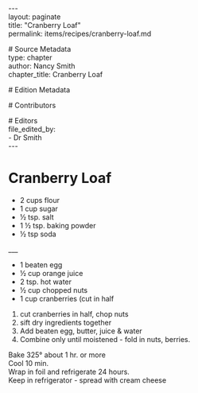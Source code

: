 \---  
layout: paginate  
title: "Cranberry Loaf"  
permalink: items/recipes/cranberry-loaf.md

\# Source Metadata  
type: chapter  
author: Nancy Smith  
chapter\_title: Cranberry Loaf

\# Edition Metadata

\# Contributors

\# Editors  
file\_edited\_by:   
  \- Dr Smith  
\---

# Cranberry Loaf

* 2 cups flour  
* 1 cup sugar  
* ½ tsp. salt  
* 1 ½ tsp. baking powder  
* ½ tsp soda

\_\_\_

* 1 beaten egg  
* ½ cup orange juice  
* 2 tsp. hot water  
* ½ cup chopped nuts  
* 1 cup cranberries (cut in half

1. cut cranberries in half, chop nuts  
2. sift dry ingredients together  
3. Add beaten egg, butter, juice & water  
4. Combine only until moistened \- fold in nuts, berries.

Bake 325° about 1 hr. or more  
Cool 10 min.  
Wrap in foil and refrigerate 24 hours.  
Keep in refrigerator \- spread with cream cheese
